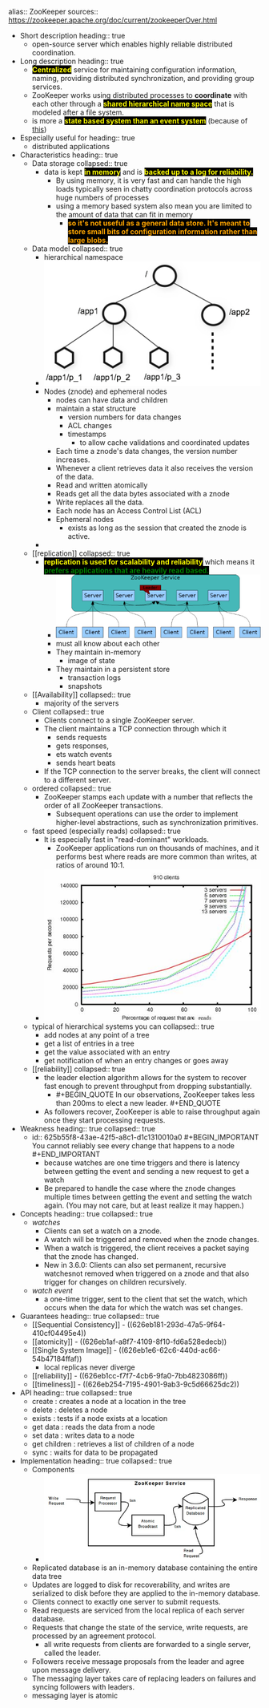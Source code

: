 alias:: ZooKeeper
sources:: https://zookeeper.apache.org/doc/current/zookeeperOver.html

- Short description
  heading:: true
	- open-source server which enables highly reliable distributed coordination.
- Long description
  heading:: true
	- <span style="color: yellow; background-color: black; font-weight: bold">Centralized</span> service for maintaining configuration information, naming, providing distributed synchronization, and providing group services.
	- ZooKeeper works using <span class="hl-neutral-02-bg">distributed processes</span> to **coordinate** with each other through a <span style="color: yellow; background-color: black; font-weight: bold">shared hierarchical name space</span> that is modeled after a file system.
	- is more a <span style="color: yellow; background-color: black; font-weight: bold">state based system than an event system</span> (because of [this](((625b55f8-43ae-42f5-a8c1-d1c1310010a0))))
- Especially useful for
  heading:: true
	- distributed applications
- Characteristics
  heading:: true
	- Data storage
	  collapsed:: true
		- data is kept <span style="color: yellow; background-color: black; font-weight: bold">in memory</span> and is <span style="color: yellow; background-color: black; font-weight: bold">backed up to a log for reliability.</span>
			- By using memory, it is very fast and can handle the high loads typically seen in chatty coordination protocols across huge numbers of processes
			- using a memory based system also mean you are limited to the amount of data that can fit in memory
				- <span style="color: orange; background-color: black; font-weight: bold">so it's not useful as a general data store. It's meant to store small bits of configuration information rather than large blobs.</span>
	- Data model
	  collapsed:: true
		- hierarchical namespace
		- ![image.png](../assets/image_1651420695582_0.png)
		- Nodes (znode) and ephemeral nodes
			- nodes can have data and children
			- maintain a stat structure
				- version numbers for data changes
				- ACL changes
				- timestamps
					- to allow cache validations and coordinated updates
			- Each time a znode's data changes, the version number increases.
			- Whenever a client retrieves data it also receives the version of the data.
			- <span class="hl-neutral-02-bg">Read and written atomically</span>
			- Reads get all the data bytes associated with a znode
			- Write replaces all the data.
			- Each node has an Access Control List (ACL)
			- <span class="hl-neutral-01">Ephemeral nodes</span>
				- exists as long as the session that created the znode is active.
		-
	- [[replication]]
	  collapsed:: true
		- <span style="color: yellow; background-color: black; font-weight: bold">replication is used for scalability and reliability</span> which means it <span style="color: green; background-color: black; font-weight: bold">prefers applications that are heavily read based.</span>
			- ![image.png](../assets/image_1651418314614_0.png)
			- must all know about each other
			- They maintain in-memory
				- image of state
			- They maintain in a persistent store
				- transaction logs
				- snapshots
	- [[Availability]]
	  collapsed:: true
		- majority of the servers
	- Client
	  collapsed:: true
		- Clients connect to a single ZooKeeper server.
		- The client maintains a TCP connection through which it
			- sends requests
			- gets responses,
			- ets watch events
			- sends heart beats
		- If the TCP connection to the server breaks, the client will connect to a different server.
	- ordered
	  collapsed:: true
		- ZooKeeper <span class="hl-neutral-01">stamps</span> each update with a number that reflects the order of all ZooKeeper transactions.
			- Subsequent operations can use the order to implement higher-level abstractions, such as synchronization primitives.
	- fast speed (especially <span class="hl-neutral-01">reads</span>)
	  collapsed:: true
		- It is especially fast in <span class="hl-neutral-02-bg">"read-dominant"</span> workloads.
			- ZooKeeper applications run on thousands of machines, and it performs best where reads are more common than writes, at ratios of around 10:1.
		- ![image.png](../assets/image_1651422277319_0.png)
	- typical of hierarchical systems you can
	  collapsed:: true
		- add nodes at any point of a tree
		- get a list of entries in a tree
		- get the value associated with an entry
		- get notification of when an entry changes or goes away
	- [[reliability]]
	  collapsed:: true
		- the leader election algorithm allows for the system to recover fast enough to prevent throughput from dropping substantially.
			- #+BEGIN_QUOTE
			  In our observations, ZooKeeper takes <span class="hl-neutral-02-bg">less than 200ms to elect a new leader.</span>
			  #+END_QUOTE
		- As followers recover, ZooKeeper is able to raise throughput again once they start processing requests.
- Weakness
  heading:: true
  collapsed:: true
	- id:: 625b55f8-43ae-42f5-a8c1-d1c1310010a0
	  #+BEGIN_IMPORTANT
	  You cannot reliably see every change that happens to a node
	  #+END_IMPORTANT
		- because watches are one time triggers and there is latency between getting the event and sending a new request to get a watch
		- Be prepared to handle the case where the znode changes multiple times between getting the event and setting the watch again. (You may not care, but at least realize it may happen.)
- Concepts
  heading:: true
  collapsed:: true
	- _watches_
		- Clients can set a watch on a znode.
		- A watch will be triggered and removed when the znode changes.
		- When a watch is triggered, the client receives a packet saying that the znode has changed.
		- New in 3.6.0: Clients can also set <span class="hl-neutral-01 tooltip">permanent, recursive watches<span class="tooltiptext">not removed when triggered</span></span> on a znode and that also trigger for changes on children recursively.
	- _watch event_
		- a one-time trigger, sent to the client that set the watch, which occurs when the data for which the watch was set changes.
- Guarantees
  heading:: true
  collapsed:: true
	- [[Sequential Consistency]] - ((626eb181-293d-47a5-9f64-410cf04495e4))
	- [[atomicity]] - ((626eb1af-a8f7-4109-8f10-fd6a528edecb))
	- [[Single System Image]] - ((626eb1e6-62c6-440d-ac66-54b47184ffaf))
		- local replicas never diverge
	- [[reliability]] - ((626eb1cc-f7f7-4cb6-9fa0-7bb4823086ff))
	- [[timeliness]] - ((626eb254-7195-4901-9ab3-9c5d66625dc2))
- API
  heading:: true
  collapsed:: true
	- create : creates a node at a location in the tree
	- delete : deletes a node
	- exists : tests if a node exists at a location
	- get data : reads the data from a node
	- set data : writes data to a node
	- get children : retrieves a list of children of a node
	- sync : waits for data to be propagated
- Implementation
  heading:: true
  collapsed:: true
	- Components
		- ![image.png](../assets/image_1651421936065_0.png)
	- Replicated database is an in-memory database containing the entire data tree
	- Updates are logged to disk for recoverability, and writes are serialized to disk before they are applied to the in-memory database.
	- Clients connect to exactly one server to submit requests.
	- Read requests are serviced from the local replica of each server database.
	- Requests that change the state of the service, write requests, are processed by an agreement protocol.
		- <span class="hl-neutral-01">all write</span> requests from clients are <span class="hl-neutral-01">forwarded to</span> a single server, called the <span class="hl-neutral-01">leader</span>.
	- <span class="hl-neutral-01">Followers</span> receive message proposals from the leader and agree upon message delivery.
	- The messaging layer takes care of replacing leaders on failures and syncing followers with leaders.
	- messaging layer is atomic